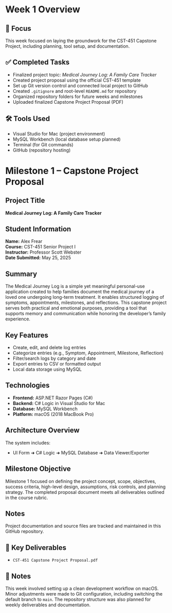 # Week 1 Overview

## 📌 Focus
This week focused on laying the groundwork for the CST-451 Capstone Project, including planning, tool setup, and documentation.

## ✅ Completed Tasks
- Finalized project topic: *Medical Journey Log: A Family Care Tracker*
- Created project proposal using the official CST-451 template
- Set up Git version control and connected local project to GitHub
- Created `.gitignore` and root-level `README.md` for repository
- Organized repository folders for future weeks and milestones
- Uploaded finalized Capstone Project Proposal (PDF)

## 🛠 Tools Used
- Visual Studio for Mac (project environment)
- MySQL Workbench (local database setup planned)
- Terminal (for Git commands)
- GitHub (repository hosting)
# Milestone 1 – Capstone Project Proposal

## Project Title
**Medical Journey Log: A Family Care Tracker**

## Student Information
**Name:** Alex Frear  
**Course:** CST-451 Senior Project I  
**Instructor:** Professor Scott Webster  
**Date Submitted:** May 25, 2025

## Summary
The Medical Journey Log is a simple yet meaningful personal-use application created to help families document the medical journey of a loved one undergoing long-term treatment. It enables structured logging of symptoms, appointments, milestones, and reflections. This capstone project serves both practical and emotional purposes, providing a tool that supports memory and communication while honoring the developer’s family experience.

## Key Features
- Create, edit, and delete log entries
- Categorize entries (e.g., Symptom, Appointment, Milestone, Reflection)
- Filter/search logs by category and date
- Export entries to CSV or formatted output
- Local data storage using MySQL

## Technologies
- **Frontend:** ASP.NET Razor Pages (C#)
- **Backend:** C# Logic in Visual Studio for Mac
- **Database:** MySQL Workbench
- **Platform:** macOS (2018 MacBook Pro)

## Architecture Overview
The system includes:
- UI Form ➜ C# Logic ➜ MySQL Database ➜ Data Viewer/Exporter

## Milestone Objective
Milestone 1 focused on defining the project concept, scope, objectives, success criteria, high-level design, assumptions, risk controls, and planning strategy. The completed proposal document meets all deliverables outlined in the course rubric.

## Notes
Project documentation and source files are tracked and maintained in this GitHub repository.

## 📄 Key Deliverables
- `CST-451 Capstone Project Proposal.pdf`

## 🧠 Notes
This week involved setting up a clean development workflow on macOS. Minor adjustments were made to Git configuration, including switching the default branch to `main`. The repository structure was also planned for weekly deliverables and documentation.
